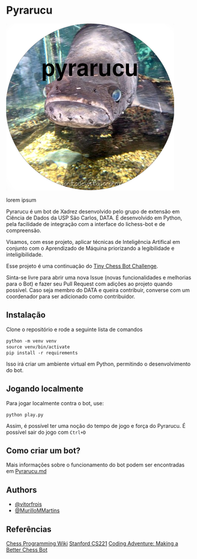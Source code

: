 # Pyrarucu

![image](resources/pyrarucu.png)

lorem ipsum 


Pyrarucu é um bot de Xadrez desenvolvido pelo grupo de extensão em Ciência de Dados da USP São Carlos, DATA. É desenvolvido em Python, pela facilidade de integração com a interface do lichess-bot e de compreensão.

Visamos, com esse projeto, aplicar técnicas de Inteligência Artifical em conjunto com o Aprendizado de Máquina priorizando a legibilidade e inteligibilidade.

Esse projeto é uma continuação do [Tiny Chess Bot Challenge](https://github.com/icmc-data/tiny-chess-bots).

Sinta-se livre para abrir uma nova Issue (novas funcionalidades e melhorias para o Bot) e fazer seu Pull Request com adições ao projeto quando possível. Caso seja membro do DATA e queira contribuir, converse com um coordenador para ser adicionado como contribuidor.

## Instalação
Clone o repositório e rode a seguinte lista de comandos
``` 
python -m venv venv
source venv/bin/activate
pip install -r requirements
```
Isso irá criar um ambiente virtual em Python, permitindo o desenvolvimento do bot.

## Jogando localmente
Para jogar localmente contra o bot, use:
``` 
python play.py
```
Assim, é possível ter uma noção do tempo de jogo e força do Pyrarucu.
É possível sair do jogo com `Ctrl+D`

## Como criar um bot?
Mais informações sobre o funcionamento do bot podem ser encontradas em [Pyrarucu.md](Pyrarucu.md)

## Authors
- [@vitorfrois](https://www.github.com/vitorfrois)
- [@MurilloMMartins](https://www.github.com/MurilloMMartins)

## Referências
[Chess Programming Wiki](https://www.chessprogramming.org/Main_Page)
[Stanford CS221](https://stanford.edu/~cpiech/cs221/apps/deepBlue.html)
[Coding Adventure: Making a Better Chess Bot](https://www.youtube.com/watch?v=_vqlIPDR2TU)
